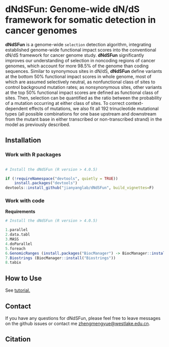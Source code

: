 # dNdSFun: Genome-wide dN/dS framework for somatic detection in cancer genomes

**dNdSFun** is a genome-wide `selection` detection algorithm, integrating established genome-wide functional impact scores into the conventional dN/dS framework for cancer genome study. **dNdSFun** significantly improves our understanding of selection in noncoding regions of cancer genomes, which account for more 98.5% of the genome than coding sequences. Similar to synonymous sites in dN/dS, **dNdSFun** define variants at the bottom 50% functional impact scores in whole genome, most of which are assumed selectively neutral, as nonfunctional class of sites to control background mutation rates; as nonsynonymous sites, other variants at the top 50% functional impact scores are defined as functional class of sites. Then, selection can be quantified as the ratio between the probability of a mutation occurring at either class of sites. To correct context-dependent effects of mutations, we also fit all 192 trinucleotide mutational types (all possible combinations for one base upstream and downstream from the mutant base in either transcribed or non-transcribed strand) in the model as previously described.

## Installation
### Work with R packages
```R

# Install the dNdSFun (R version > 4.0.5)

if (!requireNamespace("devtools", quietly = TRUE))
    install.packages("devtools")
devtools::install_github("jianyanglab/dNdSFun", build_vignettes=F)
```
### Work with code
  **Requirements**
```R
# Install the dNdSFun (R version > 4.0.5)

1.parallel
2.data.tabl
3.MASS
4.doParallel
5.foreach
6.GenomicRanges (install.packages("BiocManager") -> BiocManager::install("GenomicRanges"))
7.Biostrings (BiocManager::install("Biostrings"))
8.tabix
```

## How to Use 
See [tutorial.](https://jianyanglab.github.io/dNdSFun/)


## Contact
If you have any questions for dNdSFun, please feel free to leave messages on the github issues or contact me <zhengmengyue@westlake.edu.cn>.   


## Citation
